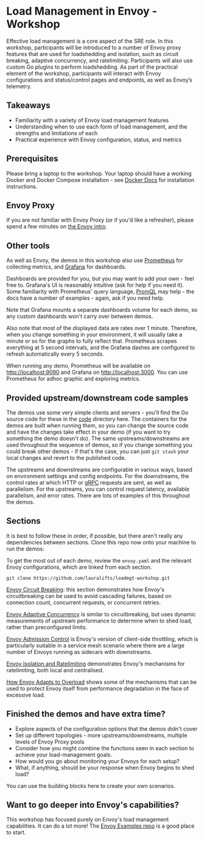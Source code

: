 # Load Management in Envoy - Workshop

Effective load management is a core aspect of the SRE role. In this workshop, participants will be introduced to a number of Envoy proxy features that are used for loadshedding and isolation, such as circuit breaking, adaptive concurrency, and ratelimiting. Participants will also use custom Go plugins to perform loadshedding. As part of the practical element of the workshop, participants will interact with Envoy configurations and status/control pages and endpoints, as well as Envoy’s telemetry.  

## Takeaways

* Familiarity with a variety of Envoy load management features
* Understanding when to use each form of load management, and the strengths and limitations of each
* Practical experience with Envoy configuration, status, and metrics

## Prerequisites

Please bring a laptop to the workshop. Your laptop should have a working Docker and Docker Compose installation - see [Docker Docs](https://docs.docker.com/compose/install/) for installation instructions.

## Envoy Proxy

If you are not familiar with Envoy Proxy (or if you'd like a refresher), please spend a few minutes on
[the Envoy intro](./envoy.md).

## Other tools

As well as Envoy, the demos in this workshop also use [Prometheus](https://prometheus.io/) for collecting 
metrics, and [Grafana](https://grafana.com/docs/grafana/latest/introduction/) for dashboards.

Dashboards are provided for you, but you may want to add your own - feel free to. 
Grafana's UI is reasonably intuitive (ask for help if you need it).
Some familiarity with Prometheus' query language, [PromQL](https://prometheus.io/docs/prometheus/latest/querying/basics/) may help - the docs have a number of examples - again, ask if you need help.

Note that Grafana mounts a separate dashboards volume for each demo, so any custom dashboards won't carry over between demos.

Also note that most of the displayed data are rates over 1 minute. Therefore, when you change something in your environment,
it will usually take a minute or so for the graphs to fully reflect that. Prometheus scrapes everything at 5 second intervals,
and the Grafana dashes are configured to refresh automatically every 5 seconds.

When running any demo, Prometheus will be available on [http://localhost:9090](http://localhost:9090) and
Grafana on [http://localhost:3000](http://localhost:3000). You can use Prometheus for adhoc graphic and exploring metrics.

## Provided upstream/downstream code samples

The demos use some very simple clients and servers - you'll find the Go source code for these in the [code](./code) 
directory here. The containers for the demos are built when running them, so you can change the source code and
have the changes take effect in your demo (if you want to try something the demo doesn't do).
The same upstreams/downstreams are used throughout the sequence of demos, so if you change something you could break 
other demos - if that's the case, you can just `git stash` your local changes and revert to the published code.

The upstreams and downstreams are configurable in various ways, based on environment settings and config endpoints.
For the downstreams, the control rates at which HTTP or [gRPC](https://grpc.io/) requests are sent, as well as parallelism.
For the upstreams, you can control request latency, available parallelism, and error rates. There are lots of 
examples of this throughout the demos.

## Sections

It is best to follow these in order, if possible, but there aren't really any dependencies between sections.
Clone this repo now onto your machine to run the demos:

To get the most out of each demo, review the `envoy.yaml` and the relevant Envoy configurations, which 
are linked from each section.

```
git clone https://github.com/lauralifts/loadmgt-workshop.git
```

[Envoy Circuit Breaking](/circuitbreaking/README.md): this section demonstrates how Envoy's circuitbreaking can be used to avoid cascading failures, based on connection count, concurrent requests, or concurrent retries.

[Envoy Adaptive Concurrency](/adaptiveconcurrency/README.md) is similar to circuitbreaking, but uses dynamic 
measurements of upstream performance to determine when to shed load, rather than preconfigured limits.

[Envoy Admission Control](/admissioncontrol/README.md) is Envoy's version of client-side throttling, which
is particularly suitable in a service mesh scenario where there are a large number of Envoys running as sidecars with downstreams.

[Envoy Isolation and Ratelimiting](/isolation/README.md) demonstrates Envoy's mechanisms for ratelimiting, both
local and centralised.

[How Envoy Adapts to Overload](/envoyoverload/README.md) shows some of the mechanisms that can be used to protect
Envoy itself from performance degradation in the face of excessive load.

## Finished the demos and have extra time?

* Explore aspects of the configuration options that the demos didn't cover
* Set up different topologies - more upstreams/downstreams, multiple levels of Envoy Proxy pools
* Consider how you might combine the functions seen in each section to achieve your load-management goals.
* How would you go about monitoring your Envoys for each setup? 
* What, if anything, should be your response when Envoy begins to shed load?

You can use the building blocks here to create your own scenarios. 

## Want to go deeper into Envoy's capabilities?

This workshop has focused purely on Envoy's load management capabilities. It can do a lot more!
The [Envoy Examples repo](https://github.com/envoyproxy/examples) is a good place to start.
